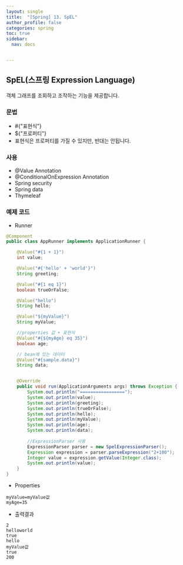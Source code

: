 ```yaml
---
layout: single
title:  "[Spring] 13. SpEL"
author_profile: false
categories: spring
toc: true
sidebar:
  nav: docs


---
```


## SpEL(스프링 Expression Language)

객체 그래프를 조회하고 조작하는 기능을 제공합니다.

### 문법

- #{"표현식"}
- ${"프로퍼티"}
- 표현식은 프로퍼티를 가질 수 있지만, 반대는 안됩니다.

### 사용

- @Value Annotation
- @ConditionalOnExpression Annotation
- Spring security
- Spring data
- Thymeleaf



### 예제 코드

- Runner

```java
@Component
public class AppRunner implements ApplicationRunner {

    @Value("#{1 + 1}")
    int value;

    @Value("#{'hello' + 'world'}")
    String greeting;

    @Value("#{1 eq 1}")
    boolean trueOrFalse;

    @Value("hello")
    String hello;

    @Value("${myValue}")
    String myValue;

    //properties 값 + 표현식
    @Value("#{${myAge} eq 35}")
    boolean age;

    // bean에 있는 데이터
    @Value("#{sample.data}")
    String data;


    @Override
    public void run(ApplicationArguments args) throws Exception {
        System.out.println("=================");
        System.out.println(value);
        System.out.println(greeting);
        System.out.println(trueOrFalse);
        System.out.println(hello);
        System.out.println(myValue);
        System.out.println(age);
        System.out.println(data);
      
        //ExpressionParser 사용 
        ExpressionParser parser = new SpelExpressionParser();
        Expression expression = parser.parseExpression("2+100");
        Integer value = expression.getValue(Integer.class);
        System.out.println(value);
    }
}
```

- Properties

```
myValue=myValue값
myAge=35
```

- 출력결과

```
2
helloworld
true
hello
myValue값
true
200
```





